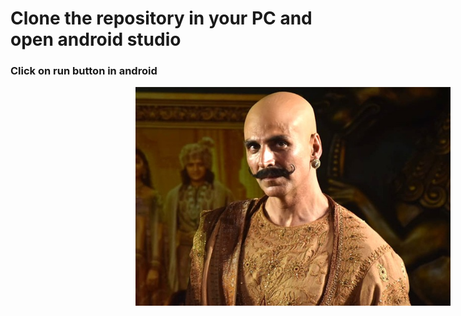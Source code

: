 # Clone the repository in your PC and open android studio
### Click on run button in android

<img src="6.jpg" width="850" height = "350" title="hover text" style = "margin-left : 200px">


